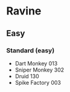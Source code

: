# Ravine
## Easy
### Standard (easy)
- Dart Monkey 013
- Sniper Monkey 302
- Druid 130
- Spike Factory 003
